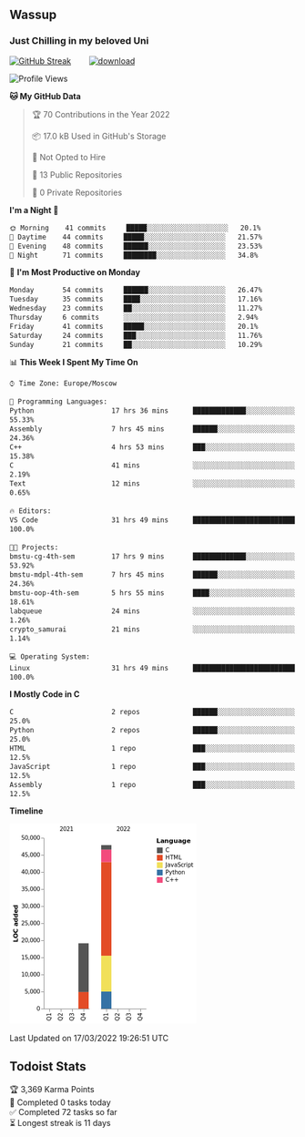 ## Wassup 
### Just Chilling in my beloved Uni 

<!--
-->

[![GitHub Streak](http://github-readme-streak-stats.herokuapp.com?user=archeoss&theme=shades-of-purple&hide_border=true&date_format=j%20M%5B%20Y%5D)](https://git.io/streak-stats)&nbsp;&nbsp;&nbsp;&nbsp;&nbsp;&nbsp;&nbsp;&nbsp;[![download](https://user-images.githubusercontent.com/68448737/147796309-d8b65b1d-4dde-40d9-b03a-2b42aaa6cd43.jpeg)
](https://bmstu.ru/)

<!--START_SECTION:waka-->
![Profile Views](http://img.shields.io/badge/Profile%20Views-28-blue)

**🐱 My GitHub Data** 

> 🏆 70 Contributions in the Year 2022
 > 
> 📦 17.0 kB Used in GitHub's Storage 
 > 
> 🚫 Not Opted to Hire
 > 
> 📜 13 Public Repositories 
 > 
> 🔑 0 Private Repositories  
 > 
**I'm a Night 🦉** 

```text
🌞 Morning    41 commits     █████░░░░░░░░░░░░░░░░░░░░   20.1% 
🌆 Daytime    44 commits     █████░░░░░░░░░░░░░░░░░░░░   21.57% 
🌃 Evening    48 commits     ██████░░░░░░░░░░░░░░░░░░░   23.53% 
🌙 Night      71 commits     ████████░░░░░░░░░░░░░░░░░   34.8%

```
📅 **I'm Most Productive on Monday** 

```text
Monday       54 commits     ██████░░░░░░░░░░░░░░░░░░░   26.47% 
Tuesday      35 commits     ████░░░░░░░░░░░░░░░░░░░░░   17.16% 
Wednesday    23 commits     ██░░░░░░░░░░░░░░░░░░░░░░░   11.27% 
Thursday     6 commits      ░░░░░░░░░░░░░░░░░░░░░░░░░   2.94% 
Friday       41 commits     █████░░░░░░░░░░░░░░░░░░░░   20.1% 
Saturday     24 commits     ███░░░░░░░░░░░░░░░░░░░░░░   11.76% 
Sunday       21 commits     ██░░░░░░░░░░░░░░░░░░░░░░░   10.29%

```


📊 **This Week I Spent My Time On** 

```text
⌚︎ Time Zone: Europe/Moscow

💬 Programming Languages: 
Python                   17 hrs 36 mins      █████████████░░░░░░░░░░░░   55.33% 
Assembly                 7 hrs 45 mins       ██████░░░░░░░░░░░░░░░░░░░   24.36% 
C++                      4 hrs 53 mins       ███░░░░░░░░░░░░░░░░░░░░░░   15.38% 
C                        41 mins             ░░░░░░░░░░░░░░░░░░░░░░░░░   2.19% 
Text                     12 mins             ░░░░░░░░░░░░░░░░░░░░░░░░░   0.65%

🔥 Editors: 
VS Code                  31 hrs 49 mins      █████████████████████████   100.0%

🐱‍💻 Projects: 
bmstu-cg-4th-sem         17 hrs 9 mins       █████████████░░░░░░░░░░░░   53.92% 
bmstu-mdpl-4th-sem       7 hrs 45 mins       ██████░░░░░░░░░░░░░░░░░░░   24.36% 
bmstu-oop-4th-sem        5 hrs 55 mins       ████░░░░░░░░░░░░░░░░░░░░░   18.61% 
labqueue                 24 mins             ░░░░░░░░░░░░░░░░░░░░░░░░░   1.26% 
crypto_samurai           21 mins             ░░░░░░░░░░░░░░░░░░░░░░░░░   1.14%

💻 Operating System: 
Linux                    31 hrs 49 mins      █████████████████████████   100.0%

```

**I Mostly Code in C** 

```text
C                        2 repos             ██████░░░░░░░░░░░░░░░░░░░   25.0% 
Python                   2 repos             ██████░░░░░░░░░░░░░░░░░░░   25.0% 
HTML                     1 repo              ███░░░░░░░░░░░░░░░░░░░░░░   12.5% 
JavaScript               1 repo              ███░░░░░░░░░░░░░░░░░░░░░░   12.5% 
Assembly                 1 repo              ███░░░░░░░░░░░░░░░░░░░░░░   12.5%

```


**Timeline**

![Chart not found](https://raw.githubusercontent.com/archeoss/archeoss/master/charts/bar_graph.png) 


 Last Updated on 17/03/2022 19:26:51 UTC
<!--END_SECTION:waka-->

## Todoist Stats

<!-- TODO-IST:START -->
🏆  3,369 Karma Points           
🌸  Completed 0 tasks today           
✅  Completed 72 tasks so far           
⏳  Longest streak is 11 days
<!-- TODO-IST:END -->
